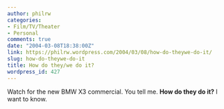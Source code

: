 ```yaml
---
author: philrw
categories:
- Film/TV/Theater
- Personal
comments: true
date: "2004-03-08T18:38:00Z"
link: https://philrw.wordpress.com/2004/03/08/how-do-theywe-do-it/
slug: how-do-theywe-do-it
title: How do they/we do it?
wordpress_id: 427
---
```


Watch for the new BMW X3 commercial. You tell me. **How do they do it?** I want to know.
